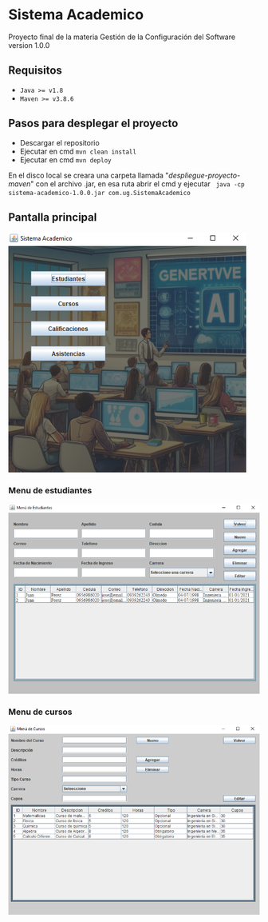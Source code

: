 # Sistema Academico

Proyecto final de la materia Gestión de la Configuración del Software version 1.0.0

## Requisitos

- `Java >= v1.8`
- `Maven >= v3.8.6`

## Pasos para desplegar el proyecto

- Descargar el repositorio
- Ejecutar en cmd `mvn clean install`
- Ejecutar en cmd `mvn deploy`

En el disco local se creara una carpeta llamada "*despliegue-proyecto-maven*" con el archivo .jar, en esa ruta abrir el cmd y ejecutar ` java -cp sistema-academico-1.0.0.jar com.ug.SistemaAcademico`

## Pantalla principal

![Pantalla princial](/images/pantalla-principal.png)

### Menu de estudiantes

![Menú de estudiantes](/images/menu-estudiantes.png)

### Menu de cursos

![Menú de cursos](/images/menu-cursos.png)
